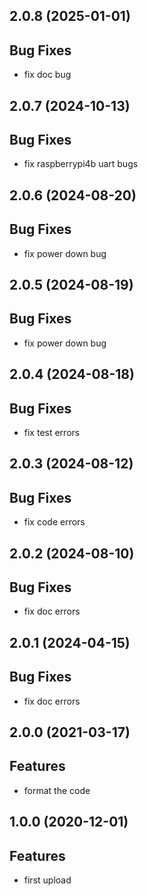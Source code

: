 ## 2.0.8 (2025-01-01)

## Bug Fixes

- fix doc bug

## 2.0.7 (2024-10-13)

## Bug Fixes

- fix raspberrypi4b uart bugs

## 2.0.6 (2024-08-20)

## Bug Fixes

- fix power down bug

## 2.0.5 (2024-08-19)

## Bug Fixes

- fix power down bug

## 2.0.4 (2024-08-18)

## Bug Fixes

- fix test errors

## 2.0.3 (2024-08-12)

## Bug Fixes

- fix code errors

## 2.0.2 (2024-08-10)

## Bug Fixes

- fix doc errors

## 2.0.1 (2024-04-15)

## Bug Fixes

- fix doc errors

## 2.0.0 (2021-03-17)

## Features

- format the code

## 1.0.0 (2020-12-01)

## Features

- first upload